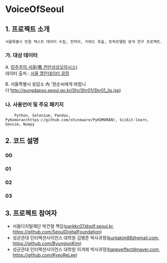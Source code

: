 # VoiceOfSeoul
## 1. 프로젝트 소개
    서울특별시 민원 텍스트 데이터 수집, 전처리, 키워드 추출, 토픽모델링 분석 연구 프로젝트.
  ### 가. 대상 데이터
  A. [민주주의 서울(舊 천만상상오아시스)](https://democracy.seoul.go.kr/front/index.do)  
        데이터 출처 : [서울 열린데이터 광장](https://data.seoul.go.kr/dataList/datasetView.do?infId=OA-2563&srvType=S&serviceKind=1&currentPageNo=1)
            
  B. 서울특별시 응답소 內 '원순씨에게 바랍니다'http://eungdapso.seoul.go.kr/Shr/Shr01/Shr01_lis.jsp)
  
            
  ### 나. 사용언어 및 주요 패키지
        Python, Selenium, Pandas, PyKomoran(https://github.com/shineware/PyKOMORAN), Scikit-learn, Gensim, Numpy
  
## 2. 코드 설명
  ### 00
  ### 01
  ### 02
  ### 03

## 3. 프로젝트 참여자
- 서울디지털재단 박건철 책임(parkkc07@sdf.seoul.kr, https://github.com/SeoulDigitalFoundation)
- 성균관대 인터랙션사이언스 대학원 김병준 박사과정(kuntakim88@gmail.com, https://github.com/ByungjunKim)
- 성균관대 인터랙션사이언스 대학원 이겨레 박사과정(happyeffect@naver.com, https://github.com/KyeoReLee)
